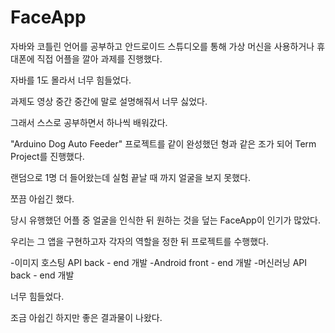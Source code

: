# FaceApp


자바와 코틀린 언어를 공부하고 안드로이드 스튜디오를 통해 가상 머신을 사용하거나 휴대폰에 직접 어플을 깔아 과제를 진행했다.

자바를 1도 몰라서 너무 힘들었다. 

과제도 영상 중간 중간에 말로 설명해줘서 너무 싫었다. 

그래서 스스로 공부하면서 하나씩 배워갔다. 

"Arduino Dog Auto Feeder" 프로젝트를 같이 완성했던 형과 같은 조가 되어 Term Project를 진행했다.

랜덤으로 1명 더 들어왔는데 실험 끝날 때 까지 얼굴을 보지 못했다. 

쪼끔 아쉽긴 했다. 

당시 유행했던 어플 중 얼굴을 인식한 뒤 원하는 것을 덮는 FaceApp이 인기가 많았다. 

우리는 그 앱을 구현하고자 각자의 역할을 정한 뒤 프로젝트를 수행했다. 

-이미지 호스팅 API back - end 개발
-Android front - end 개발 
-머신러닝 API back - end 개발

너무 힘들었다. 

조금 아쉽긴 하지만 좋은 결과물이 나왔다. 
